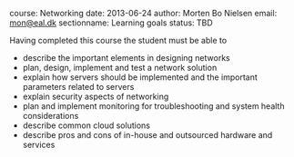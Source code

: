 course: Networking
date: 2013-06-24
author: Morten Bo Nielsen
email: mon@eal.dk
sectionname: Learning goals
status: TBD

Having completed this course the student must be able to

* describe the important elements in designing networks
* plan, design, implement and test a network solution
* explain how servers should be implemented and the important parameters related to servers
* explain security aspects of networking
* plan and implement monitoring for troubleshooting and system health considerations
* describe common cloud solutions
* describe pros and cons of in-house and outsourced hardware and services

